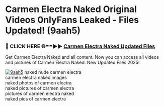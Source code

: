 # Carmen Electra Naked Original Videos 0nlyFans Leaked - Files Updated! (9aah5)

<h3>🔴 CLICK HERE 🌐==►► <a href="https://tinyurl.com/yckcrads" rel="nofollow">Carmen Electra Naked Updated Files</a></h3>

Get Carmen Electra Naked and all content. Now you can access all videos and pictures of Carmen Electra Naked. New Updated Files 2025!

[![9aah5](https://i.imgur.com/hpKpOFt.gif)](https://tinyurl.com/yckcrads)
naked nude carmen electra<br>
carmen electra naked images<br>
naked photos of carmen electra<br>
naked pictures of carmen electra<br>
pictures of carmen electra naked<br>
naked pics of carmen electra